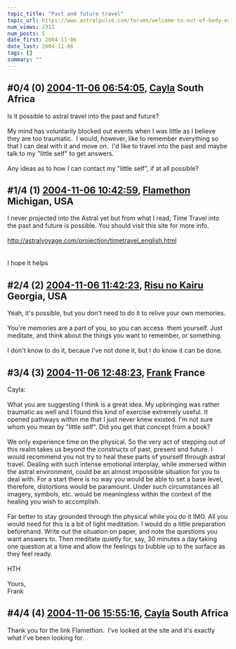 ```yaml
---
topic_title: "Past and future travel"
topic_url: https://www.astralpulse.com/forums/welcome-to-out-of-body-experiences!/past-and-future-travel
num_views: 2312
num_posts: 5
date_first: 2004-11-06
date_last: 2004-11-06
tags: []
summary: ""
---
```


## \#0/4 (0) [2004-11-06 06:54:05](https://www.astralpulse.com/forums/index.php?msg=132642), [Cayla](https://www.astralpulse.com/forums/profile/?u=7259) South Africa ##
<section>
Is it possible to astral travel into the past and future?
<br>
<br>
My mind has voluntarily blocked out events when I was little as I believe they are too traumatic.  I would, however, like to remember everything so that I can deal with it and move on.  I'd like to travel into the past and maybe talk to my "little self" to get answers.
<br>
<br>
Any ideas as to how I can contact my "little self", if at all possible?
</section>

## \#1/4 (1) [2004-11-06 10:42:59](https://www.astralpulse.com/forums/index.php?msg=132676), [Flamethon](https://www.astralpulse.com/forums/profile/?u=6419) Michigan, USA ##
<section>
I never projected into the Astral yet but from what I read, Time Travel into the past and future is possible. You should visit this site for more info.
<br>
<br>
<a class="bbc_link" href="http://astralvoyage.com/projection/timetravel_english.html" rel="noopener" target="_blank">
 http://astralvoyage.com/projection/timetravel_english.html
</a>
<br>
<br>
<br>
I hope it helps
</section>

## \#2/4 (2) [2004-11-06 11:42:23](https://www.astralpulse.com/forums/index.php?msg=132685), [Risu no Kairu](https://www.astralpulse.com/forums/profile/?u=430) Georgia, USA ##
<section>
Yeah, it's possible, but you don't need to do it to relive your own memories.
<br>
<br>
You're memories are a part of you, so you can access  them yourself. Just meditate, and think about the things you want to remember, or something.
<br>
<br>
I don't know to do it, becaue I've not done it, but I do know it can be done.
</section>

## \#3/4 (3) [2004-11-06 12:48:23](https://www.astralpulse.com/forums/index.php?msg=132689), [Frank](https://www.astralpulse.com/forums/profile/?u=359) France ##
<section>
Cayla:
<br>
<br>
What you are suggesting I think is a great idea. My upbringing was rather traumatic as well and I found this kind of exercise extremely useful. It opened pathways within me that I just never knew existed. I'm not sure whom you mean by "little self". Did you get that concept from a book?
<br>
<br>
We only experience time on the physical. So the very act of stepping out of this realm takes us beyond the constructs of past, present and future. I would recommend you not try to heal these parts of yourself through astral travel. Dealing with such intense emotional interplay, while immersed within the astral environment, could be an almost impossible situation for you to deal with. For a start there is no way you would be able to set a base level, therefore, distortions would be paramount. Under such circumstances all imagery, symbols, etc. would be meaningless within the context of the healing you wish to accomplish.
<br>
<br>
Far better to stay grounded through the physical while you do it IMO. All you would need for this is a bit of light meditation. I would do a little preparation beforehand. Write out the situation on paper, and note the questions you want answers to. Then meditate quietly for, say, 30 minutes a day taking one question at a time and allow the feelings to bubble up to the surface as they feel ready.
<br>
<br>
HTH
<br>
<br>
Yours,
<br>
Frank
</section>

## \#4/4 (4) [2004-11-06 15:55:16](https://www.astralpulse.com/forums/index.php?msg=132707), [Cayla](https://www.astralpulse.com/forums/profile/?u=7259) South Africa ##
<section>
Thank you for the link Flamethon.  I've looked at the site and it's exactly what I've been looking for.
</section>